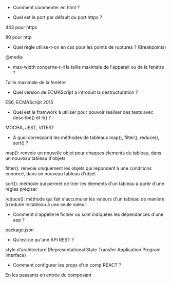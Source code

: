 - Comment commenter en html ?

<!-- commentaire -->

- Quel est le port par défault du port https ?

443 pour https

80 pour http

- Quel règle utilise-t-on en css pour les points de ruptures ? (Breakpoints)

@media

- max-width conçerne-t-il la taille maximale de l'appareil ou de la fenêtre ?

Taille maximale de la fenêtre

- Quel version de ECMAScript a introduit la destructuration ?

ES6, ECMAScript 2015

- Quel est le framwork à utiliser pour pouvoir réaliser des tests avec describe() et it() ?

MOCHA, JEST, VITEST

- À quoi correspond les méthodes de tableaux map(), filter(), reduce(), sort() ?

map(): renvoie un nouvelle objet pour chaques élements du tableau, dans un nouveau tableau d'objets

filter(): renvoie uniquement les objets qui repondent à une conditions ennoncé, dans un nouveau tableau d'objet

sort(): méthode qui permet de trier les élements d'un tableau à partir d'une règles préçiser

reduce(): méthode qui fait s'accumuler les valeurs d'un tableau de manière à reduire le tableau à une seule valeur.

- Comment s'appelle le fichier où sont indiquées les dépendances d'une app ?

package.json

- Qu'est ce qu'une API REST ?

style d'architecture (Representational State Transfer Application Program Interface)

- Comment configurer les props d'un comp REACT ?

En les passants en entrée du composant
